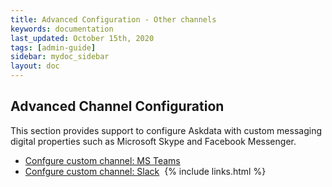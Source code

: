 ```yaml
---
title: Advanced Configuration - Other channels
keywords: documentation
last_updated: October 15th, 2020
tags: [admin-guide]
sidebar: mydoc_sidebar
layout: doc
---
```


## Advanced Channel Configuration

This section provides support to configure Askdata with custom messaging digital properties such as Microsoft Skype and Facebook Messenger.

* [Confgure custom channel: MS Teams](/docs/configure-custom-channel-ms-teams)
* [Confgure custom channel: Slack](/docs/configure-custom-slack)
‍
{% include links.html %}
